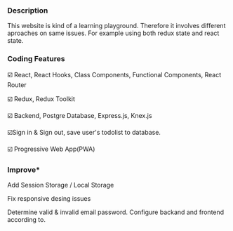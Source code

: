### Description

This website is kind of a learning playground. Therefore it involves different aproaches on same issues. For example using both redux state and react state.


### Coding Features

☑️ React, React Hooks, Class Components, Functional Components, React Router

☑️ Redux, Redux Toolkit

☑️ Backend, Postgre Database, Express.js, Knex.js

☑️Sign in & Sign out, save user's todolist to database.

☑️ Progressive Web App(PWA)


### Improve*

Add Session Storage / Local Storage

Fix responsive desing issues

Determine valid & invalid email password. Configure backand and frontend according to.

